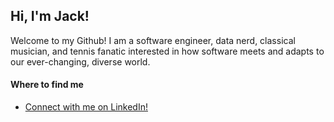 ## Hi, I'm Jack!

<p>Welcome to my Github! I am a software engineer, data nerd, classical musician, and tennis fanatic interested in how software meets and adapts to our ever-changing, diverse world.</p>


#### Where to find me
- [Connect with me on LinkedIn!](https://www.linkedin.com/in/jackpena/)
